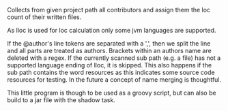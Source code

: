 Collects from given project path all contributors and assign them the loc count of
their written files.

As lloc is used for loc calculation only some jvm languages are supported.

If the @author's line tokens are separated with a ',', then we split the line
and all parts are treated as authors. Brackets within an authors name are deleted
with a regex. If the currently scanned sub path (e.g. a file) has not a supported
language ending of lloc, it is skipped. This also happens if the sub path contains
the word resources as this indicates some source code resources for testing.
In the future a concept of name merging is thoughtful.

This little program is though to be used as a groovy script, but can also be build
to a jar file with the shadow task.
